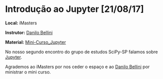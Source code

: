 # Introdução ao Jupyter [21/08/17]

**Local:** iMasters

**Instrutor:** [Danilo Bellini](https://github.com/danilobellini)

**Material:** [Mini-Curso_Jupyter](https://github.com/danilobellini/notebooks/blob/master/2017-08-21_Jupyter/Mini-Curso_Jupyter.ipynb)

No nosso segundo encontro do grupo de estudos SciPy-SP falamos sobre [Jupyter](http://jupyter.org/).

Agrademos ao iMasters por nos ceder o espaço e ao [Danilo Bellini](https://github.com/danilobellini) por ministrar o mini curso.
